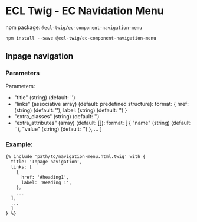 # ECL Twig - EC Navidation Menu

npm package: `@ecl-twig/ec-component-navigation-menu`

```shell
npm install --save @ecl-twig/ec-component-navigation-menu
```

## Inpage navigation

### Parameters

Parameters:

- "title" (string) (default: '')
- "links" (associative array) (default: predefined structure): format:
  {
  href: (string) (default: ''),
  label: (string) (default: '')
  }
- "extra_classes" (string) (default: '')
- "extra_attributes" (array) (default: []): format: [
  {
  "name" (string) (default: ''),
  "value" (string) (default: '')
  },
  ...
  ]

### Example:

<!-- prettier-ignore -->
```twig
{% include 'path/to/navigation-menu.html.twig' with {  
  title: 'Inpage navigation', 
  links: [ 
    { 
      href: '#heading1', 
      label: 'Heading 1', 
    }, 
    ... 
  ], 
  ... 
  ] 
} %}
```
